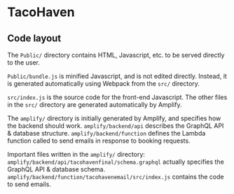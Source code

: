 # TacoHaven

## Code layout
The `Public/` directory contains HTML, Javascript, etc. to be served directly to
the user.

`Public/bundle.js` is minified Javascript, and is not edited directly. Instead,
it is generated automatically using Webpack from the `src/` directory.

`src/index.js` is the source code for the front-end Javascript. The other files
in the `src/` directory are generated automatically by Amplify.

The `amplify/` directory is initially generated by Amplify, and specifies how the
backend should work. `amplify/backend/api` describes the GraphQL API & database
structure. `amplify/backend/function` defines the Lambda function called to send
emails in response to booking requests.

Important files written in the `amplify/` directory:
`amplify/backend/api/tacohavenfinal/schema.graphql` actually specifies the GraphQL API & database schema.
`amplify/backend/function/tacohavenemail/src/index.js` contains the code to send emails.
